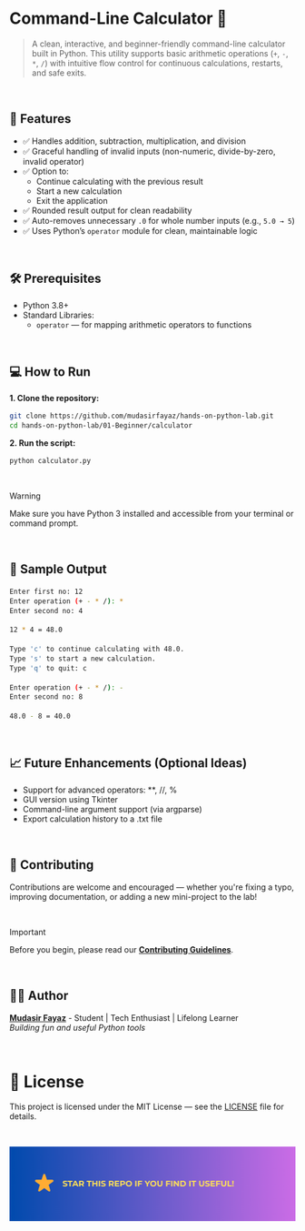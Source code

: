 # Command-Line Calculator 🧮

> A clean, interactive, and beginner-friendly command-line calculator built in Python. This utility supports basic arithmetic operations (`+`, `-`, `*`, `/`) with intuitive flow control for continuous calculations, restarts, and safe exits.

<br/>

## 🚀 Features

- ✅ Handles addition, subtraction, multiplication, and division
- ✅ Graceful handling of invalid inputs (non-numeric, divide-by-zero, invalid operator)
- ✅ Option to:
  - Continue calculating with the previous result
  - Start a new calculation
  - Exit the application
- ✅ Rounded result output for clean readability
- ✅ Auto-removes unnecessary `.0` for whole number inputs (e.g., `5.0 → 5`)
- ✅ Uses Python’s `operator` module for clean, maintainable logic

<br/>

## 🛠️ Prerequisites

- Python 3.8+
- Standard Libraries:
  - `operator` — for mapping arithmetic operators to functions

<br/>

## 💻 How to Run

**1. Clone the repository:**

```bash
git clone https://github.com/mudasirfayaz/hands-on-python-lab.git
cd hands-on-python-lab/01-Beginner/calculator
```

**2. Run the script:**

```bash
python calculator.py
```

<br/>

> [!WARNING]
> Make sure you have Python 3 installed and accessible from your terminal or command prompt.

<br/>

## 🧠 Sample Output

```bash
Enter first no: 12
Enter operation (+ - * /): *
Enter second no: 4

12 * 4 = 48.0

Type 'c' to continue calculating with 48.0.
Type 's' to start a new calculation.
Type 'q' to quit: c

Enter operation (+ - * /): -
Enter second no: 8

48.0 - 8 = 40.0
```

<br/>

## 📈 Future Enhancements (Optional Ideas)

- Support for advanced operators: \*\*, //, %
- GUI version using Tkinter
- Command-line argument support (via argparse)
- Export calculation history to a .txt file

<br/>

## 🤝 Contributing

Contributions are welcome and encouraged — whether you're fixing a typo, improving documentation, or adding a new mini-project to the lab!

<br/>

> [!IMPORTANT]
> Before you begin, please read our [**Contributing Guidelines**](/CONTRIBUTING.md).

<br/>

## 🧑‍💻 Author

**[Mudasir Fayaz](https://github.com/mudasirfayaz/)** - Student | Tech Enthusiast | Lifelong Learner<br/>
_Building fun and useful Python tools_

<br/>

# 📜 License

This project is licensed under the MIT License — see the [LICENSE](./LICENSE) file for details.

<br/>

![Star](/assets/docs/star.png)
